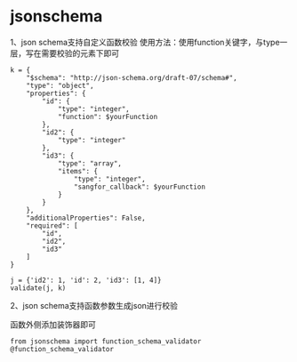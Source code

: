 # jsonschema

1、json schema支持自定义函数校验
使用方法：使用function关键字，与type一层，写在需要校验的元素下即可
```
k = {
    "$schema": "http://json-schema.org/draft-07/schema#",
    "type": "object",
    "properties": {
        "id": {
            "type": "integer",
            "function": $yourFunction
        },
        "id2": {
            "type": "integer"
        },
        "id3": {
            "type": "array",
            "items": {
                "type": "integer",
                "sangfor_callback": $yourFunction
            }
        }
    },
    "additionalProperties": False,
    "required": [
        "id",
        "id2",
        "id3"
    ]
}

j = {'id2': 1, 'id': 2, 'id3': [1, 4]}
validate(j, k)

```


2、json schema支持函数参数生成json进行校验

函数外侧添加装饰器即可

```
from jsonschema import function_schema_validator
@function_schema_validator
```
